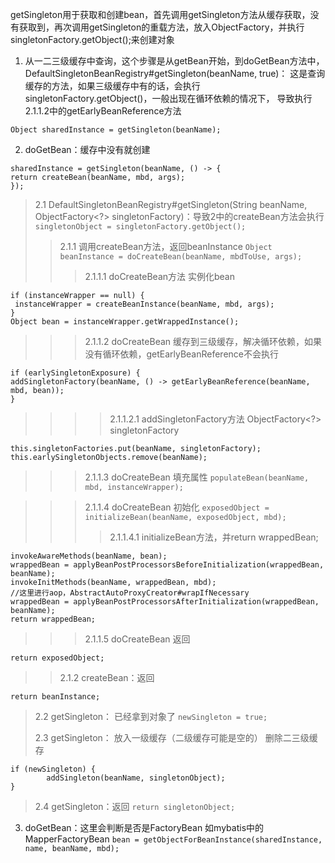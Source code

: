 getSingleton用于获取和创建bean，首先调用getSingleton方法从缓存获取，没有获取到，再次调用getSingleton的重载方法，放入ObjectFactory，并执行singletonFactory.getObject();来创建对象
	
1. 从一二三级缓存中查询，这个步骤是从getBean开始，到doGetBean方法中， DefaultSingletonBeanRegistry#getSingleton(beanName, true)：
	这是查询缓存的方法，如果三级缓存中有的话，会执行singletonFactory.getObject()，一般出现在循环依赖的情况下，
	导致执行2.1.1.2中的getEarlyBeanReference方法 
```
Object sharedInstance = getSingleton(beanName);
``` 
2. doGetBean：缓存中没有就创建
``` 
sharedInstance = getSingleton(beanName, () -> {
return createBean(beanName, mbd, args);
}); 
``` 
>2.1  DefaultSingletonBeanRegistry#getSingleton(String beanName, ObjectFactory<?> singletonFactory)：导致2中的createBean方法会执行
``` singletonObject = singletonFactory.getObject();	 ``` 	
>>2.1.1 调用createBean方法，返回beanInstance
``` Object beanInstance = doCreateBean(beanName, mbdToUse, args); ``` 		
>>>2.1.1.1  doCreateBean方法 实例化bean
``` 
if (instanceWrapper == null) {
 instanceWrapper = createBeanInstance(beanName, mbd, args);
}
Object bean = instanceWrapper.getWrappedInstance();
``` 
>>>2.1.1.2  doCreateBean 缓存到三级缓存，解决循环依赖，如果没有循环依赖，getEarlyBeanReference不会执行
``` 				
if (earlySingletonExposure) {					
addSingletonFactory(beanName, () -> getEarlyBeanReference(beanName, mbd, bean));				
}
``` 				
>>>>2.1.1.2.1 addSingletonFactory方法 ObjectFactory<?> singletonFactory
```
this.singletonFactories.put(beanName, singletonFactory);
this.earlySingletonObjects.remove(beanName);	
```
>>>2.1.1.3  doCreateBean  填充属性
```populateBean(beanName, mbd, instanceWrapper);```

>>>2.1.1.4  doCreateBean  初始化
```exposedObject = initializeBean(beanName, exposedObject, mbd);```				
>>>>2.1.1.4.1  initializeBean方法，并return wrappedBean;
```
invokeAwareMethods(beanName, bean);
wrappedBean = applyBeanPostProcessorsBeforeInitialization(wrappedBean, beanName);
invokeInitMethods(beanName, wrappedBean, mbd);
//这里进行aop，AbstractAutoProxyCreator#wrapIfNecessary
wrappedBean = applyBeanPostProcessorsAfterInitialization(wrappedBean, beanName);
return wrappedBean;
```				
>>>2.1.1.5  doCreateBean  返回	
```
return exposedObject;
```			
>>2.1.2 createBean：返回
```
return beanInstance;
```
		
>2.2 getSingleton： 已经拿到对象了
```newSingleton = true;```
>
>2.3 getSingleton： 放入一级缓存（二级缓存可能是空的） 删除二三级缓存
```
if (newSingleton) {
        addSingleton(beanName, singletonObject);
}
```
>2.4 getSingleton：返回
```return singletonObject;```
				
3. doGetBean：这里会判断是否是FactoryBean 如mybatis中的MapperFactoryBean
```bean = getObjectForBeanInstance(sharedInstance, name, beanName, mbd);```
